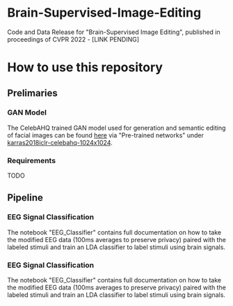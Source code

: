 # Brain-Supervised-Image-Editing
Code and Data Release for "Brain-Supervised Image Editing", published in proceedings of CVPR 2022 -  [LINK PENDING]

# How to use this repository

## Prelimaries
### GAN Model
The CelebAHQ trained GAN model used for generation and semantic editing of facial images can be found [here](https://github.com/tkarras/progressive_growing_of_gans) via "Pre-trained networks" under [karras2018iclr-celebahq-1024x1024](https://drive.google.com/drive/folders/15hvzxt_XxuokSmj0uO4xxMTMWVc0cIMU).

### Requirements

TODO

## Pipeline

### EEG Signal Classification
The notebook "EEG_Classifier" contains full documentation on how to take the modified EEG data (100ms averages to preserve privacy) paired with the labeled stimuli and train an LDA classifier to label stimuli using brain signals.

### EEG Signal Classification
The notebook "EEG_Classifier" contains full documentation on how to take the modified EEG data (100ms averages to preserve privacy) paired with the labeled stimuli and train an LDA classifier to label stimuli using brain signals.
